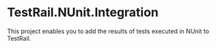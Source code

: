 # TestRail.NUnit.Integration
This project enables you to add the results of tests executed in NUnit to TestRail. 
